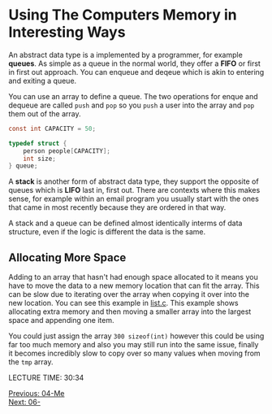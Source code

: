 # Using The Computers Memory in Interesting Ways

An abstract data type is a implemented by a programmer, for example __queues__. As simple as a queue in the normal world, they offer a __FIFO__ or first in first out approach. You can enqueue and deqeue which is akin to entering and exiting a queue. 

You can use an array to define a queue. The two operations for enque and dequeue are called `push` and `pop` so you `push` a user into the array and `pop` them out of the array. 

```c
const int CAPACITY = 50;

typedef struct {
    person people[CAPACITY];
    int size;
} queue;
```

A __stack__ is another form of abstract data type, they support the opposite of queues which is __LIFO__ last in, first out. There are contexts where this makes sense, for example within an email program you usually start with the ones that came in most recently because they are ordered in that way.

A stack and a queue can be defined almost identically interms of data structure, even if the logic is different the data is the same.

## Allocating More Space

Adding to an array that hasn't had enough space allocated to it means you have to move the data to a new memory location that can fit the array. This can be slow due to iterating over the array when copying it over into the new location. You can see this example in [list.c](./list.c). This example shows allocating extra memory and then moving a smaller array into the largest space and appending one item.

You could just assign the array `300 sizeof(int)` however this could be using far too much memory and also you may still run into the same issue, finally it becomes incredibly slow to copy over so many values when moving from the `tmp` array.

LECTURE TIME: 30:34


[Previous: 04-Me](../04-Memory/README.md) <br />
[Next: 06-](../06-) 
